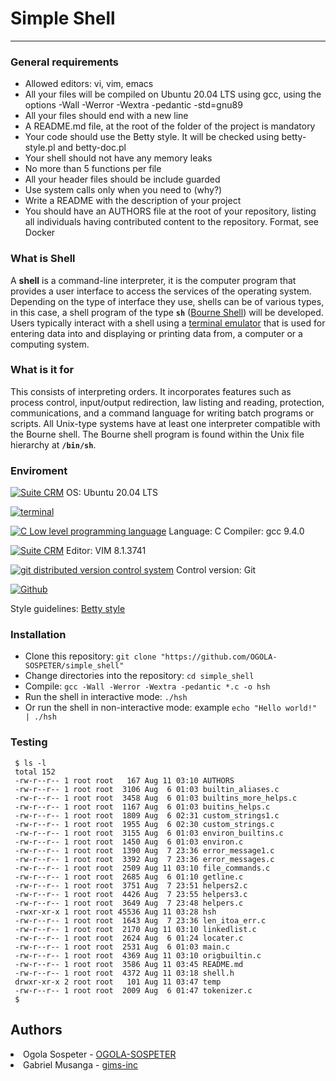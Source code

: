 # Simple Shell
-------------------------


### General requirements
 
   * Allowed editors: vi, vim, emacs
   * All your files will be compiled on Ubuntu 20.04 LTS using gcc, using the options -Wall -Werror -Wextra -pedantic -std=gnu89
   * All your files should end with a new line
   * A README.md file, at the root of the folder of the project is mandatory
   * Your code should use the Betty style. It will be checked using betty-style.pl and betty-doc.pl
   * Your shell should not have any memory leaks
   * No more than 5 functions per file
   * All your header files should be include guarded
   * Use system calls only when you need to (why?)
   * Write a README with the description of your project
   * You should have an AUTHORS file at the root of your repository, listing all individuals having contributed content to the repository. Format, see Docker



### What is Shell
A **shell** is a command-line interpreter, it is the computer program that provides a user interface to access the services of the operating system. Depending on the type of interface they use, shells can be of various types, in this case, a shell program of the type **`sh`** ([Bourne Shell](https://en.wikipedia.org/wiki/Bourne_shell)) will be developed. Users typically interact with a shell using a [terminal emulator](https://en.wikipedia.org/wiki/Terminal_emulator) that is used for entering data into and displaying or printing data from, a computer or a computing system.

### What is it for
This consists of interpreting orders. It incorporates features such as process control, input/output redirection, law listing and reading, protection, communications, and a command language for writing batch programs or scripts. All Unix-type systems have at least one interpreter compatible with the Bourne shell. The Bourne shell program is found within the Unix file hierarchy at **`/bin/sh`**.

### Enviroment

<!-- ubuntu -->
<a href="https://ubuntu.com/" target="_blank"> <img height="" src="https://img.shields.io/static/v1?label=&message=Ubuntu&color=E95420&logo=Ubuntu&logoColor=E95420&labelColor=2F333A" alt="Suite CRM"></a> OS: Ubuntu 20.04 LTS
<!-- bash -->
<a href="https://www.gnu.org/software/bash/" target="_blank"> <img height="" src="https://img.shields.io/static/v1?label=&message=GNU%20Bash&color=4EAA25&logo=GNU%20Bash&logoColor=4EAA25&labelColor=2F333A" alt="terminal"></a>
<!-- c -->	
<a href="https://www.cprogramming.com/" target="_blank"><img src="https://img.shields.io/static/v1?label=&message=C%20Language&color=5C6BC0&logo=c&logoColor=A8B9CC&labelColor=2F333A" alt="C Low level programming language"></a> Language: C
Compiler: gcc 9.4.0 
<!-- vim -->
<a href="https://www.vim.org/" target="_blank"> <img height="" src="https://img.shields.io/static/v1?label=&message=Vim&color=019733&logo=Vim&logoColor=019733&labelColor=2F333A" alt="Suite CRM"></a> Editor: VIM 8.1.3741
<!-- git -->
<a href="https://git-scm.com/" target="_blank"> <img height="" src="https://img.shields.io/static/v1?label=&message=Git&color=F05032&logo=Git&logoColor=F05032&labelColor=2F333A" alt="git distributed version control system"></a> Control version: Git
<!-- github -->
<a href="https://github.com" target="_blank"> <img height="" src="https://img.shields.io/static/v1?label=&message=GitHub&color=181717&logo=GitHub&logoColor=f2f2f2&labelColor=2F333A" alt="Github"></a>

Style guidelines: [Betty style](https://github.com/holbertonschool/Betty/wiki)

### Installation

- Clone this repository: `git clone "https://github.com/OGOLA-SOSPETER/simple_shell"`
- Change directories into the repository: `cd simple_shell`
- Compile: `gcc -Wall -Werror -Wextra -pedantic *.c -o hsh`
- Run the shell in interactive mode: `./hsh`
- Or run the shell in non-interactive mode: example `echo "Hello world!" | ./hsh`

### Testing

```
 $ ls -l
 total 152
 -rw-r--r-- 1 root root   167 Aug 11 03:10 AUTHORS
 -rw-r--r-- 1 root root  3106 Aug  6 01:03 builtin_aliases.c
 -rw-r--r-- 1 root root  3458 Aug  6 01:03 builtins_more_helps.c
 -rw-r--r-- 1 root root  1167 Aug  6 01:03 buitins_helps.c
 -rw-r--r-- 1 root root  1809 Aug  6 02:31 custom_strings1.c
 -rw-r--r-- 1 root root  1955 Aug  6 02:30 custom_strings.c
 -rw-r--r-- 1 root root  3155 Aug  6 01:03 environ_builtins.c
 -rw-r--r-- 1 root root  1450 Aug  6 01:03 environ.c
 -rw-r--r-- 1 root root  1390 Aug  7 23:36 error_message1.c
 -rw-r--r-- 1 root root  3392 Aug  7 23:36 error_messages.c
 -rw-r--r-- 1 root root  2509 Aug 11 03:10 file_commands.c
 -rw-r--r-- 1 root root  2685 Aug  6 01:10 getline.c
 -rw-r--r-- 1 root root  3751 Aug  7 23:51 helpers2.c
 -rw-r--r-- 1 root root  4426 Aug  7 23:55 helpers3.c
 -rw-r--r-- 1 root root  3649 Aug  7 23:48 helpers.c
 -rwxr-xr-x 1 root root 45536 Aug 11 03:28 hsh
 -rw-r--r-- 1 root root  1643 Aug  7 23:36 len_itoa_err.c
 -rw-r--r-- 1 root root  2170 Aug 11 03:10 linkedlist.c
 -rw-r--r-- 1 root root  2624 Aug  6 01:24 locater.c
 -rw-r--r-- 1 root root  2531 Aug  6 01:03 main.c
 -rw-r--r-- 1 root root  4369 Aug 11 03:10 origbuiltin.c
 -rw-r--r-- 1 root root  3586 Aug 11 03:45 README.md
 -rw-r--r-- 1 root root  4372 Aug 11 03:18 shell.h
 drwxr-xr-x 2 root root   101 Aug 11 03:47 temp
 -rw-r--r-- 1 root root  2009 Aug  6 01:47 tokenizer.c
 $
```


## Authors

<li> Ogola Sospeter - <a href="https://github.com/OGOLA-SOSPETER">OGOLA-SOSPETER</a></li>
<li> Gabriel Musanga - <a href="https://github.com/gims-inc">gims-inc</a></li>
